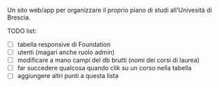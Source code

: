 Un sito web/app per organizzare il proprio piano di studi all'Univesità di Brescia.

TODO list:
- [ ] tabella responsive di Foundation
- [ ] utenti (magari anche ruolo admin)
- [ ] modificare a mano campi del db brutti (nomi dei corsi di laurea)
- [ ] far succedere qualcosa quando clik su un corso nella tabella
- [ ] aggiungere altri punti a questa lista
